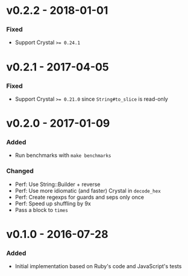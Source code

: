 # v0.2.2 - 2018-01-01

### Fixed

* Support Crystal `>= 0.24.1`

# v0.2.1 - 2017-04-05

### Fixed

* Support Crystal `>= 0.21.0` since `String#to_slice` is read-only

# v0.2.0 - 2017-01-09

### Added

* Run benchmarks with `make benchmarks`

### Changed

* Perf: Use String::Builder + reverse
* Perf: Use more idiomatic (and faster) Crystal in `decode_hex`
* Perf: Create regexps for guards and seps only once
* Perf: Speed up shuffling by 9x
* Pass a block to `times`

# v0.1.0 - 2016-07-28

### Added

* Initial implementation based on Ruby's code and JavaScript's tests
